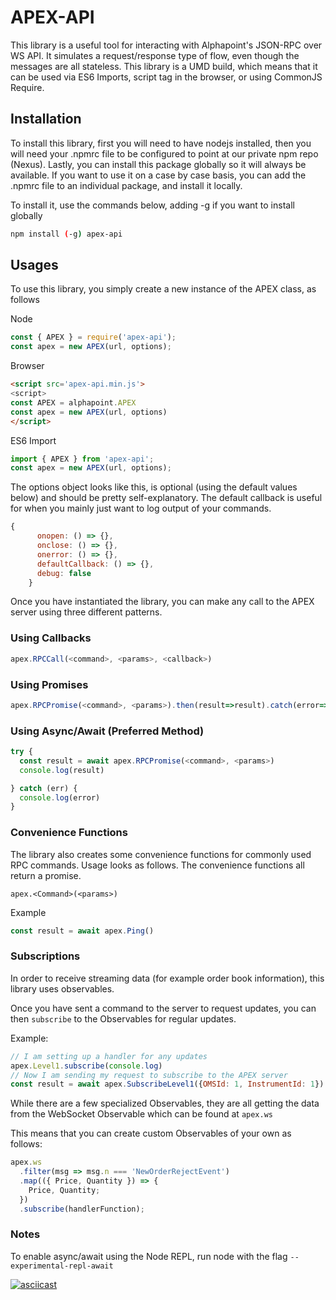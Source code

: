 # APEX-API

This library is a useful tool for interacting with Alphapoint's JSON-RPC over WS API. It simulates a request/response type of flow, even though the messages are all stateless. This library is a UMD build, which means that it can be used via ES6 Imports, script tag in the browser, or using CommonJS Require.

## Installation

To install this library, first you will need to have nodejs installed, then you will need your .npmrc file to be configured to point at our private npm repo (Nexus). Lastly, you can install this package globally so it will always be available. If you want to use it on a case by case basis, you can add the .npmrc file to an individual package, and install it locally.

To install it, use the commands below, adding -g if you want to install globally

```bash
npm install (-g) apex-api
```

## Usages

To use this library, you simply create a new instance of the APEX class, as follows

Node

```javascript
const { APEX } = require('apex-api');
const apex = new APEX(url, options);
```

Browser

```html
<script src='apex-api.min.js'>
<script>
const APEX = alphapoint.APEX
const apex = new APEX(url, options)
</script>
```

ES6 Import

```javascript
import { APEX } from 'apex-api';
const apex = new APEX(url, options);
```

The options object looks like this, is optional (using the default values below) and should be pretty self-explanatory. The default callback is useful for when you mainly just want to log output of your commands.

```javascript
{
      onopen: () => {},
      onclose: () => {},
      onerror: () => {},
      defaultCallback: () => {},
      debug: false
    }
```

Once you have instantiated the library, you can make any call to the APEX server using three different patterns.

### Using Callbacks

```javascript
apex.RPCCall(<command>, <params>, <callback>)
```

### Using Promises

```javascript
apex.RPCPromise(<command>, <params>).then(result=>result).catch(error=>error)
```

### Using Async/Await (Preferred Method)

```javascript
try {
  const result = await apex.RPCPromise(<command>, <params>)
  console.log(result)

} catch (err) {
  console.log(error)
}
```

### Convenience Functions

The library also creates some convenience functions for commonly used RPC commands. Usage looks as follows. The convenience functions all return a promise.

`apex.<Command>(<params>)`

Example

```javascript
const result = await apex.Ping()
```

### Subscriptions

In order to receive streaming data (for example order book information), this library uses observables.

Once you have sent a command to the server to request updates, you can then `subscribe` to the Observables for regular updates.

Example:

```javascript
// I am setting up a handler for any updates
apex.Level1.subscribe(console.log)
// Now I am sending my request to subscribe to the APEX server
const result = await apex.SubscribeLevel1({OMSId: 1, InstrumentId: 1})
```

While there are a few specialized Observables, they are all getting the data from the WebSocket Observable which can be found at `apex.ws`

This means that you can create custom Observables of your own as follows:

```javascript
apex.ws
  .filter(msg => msg.n === 'NewOrderRejectEvent')
  .map(({ Price, Quantity }) => {
    Price, Quantity;
  })
  .subscribe(handlerFunction);
```

### Notes

To enable async/await using the Node REPL, run node with the flag `--experimental-repl-await`


[![asciicast](https://asciinema.org/a/RSiA1CK4OTLETJkMeVxJkoEU4.svg)](https://asciinema.org/a/RSiA1CK4OTLETJkMeVxJkoEU4)
